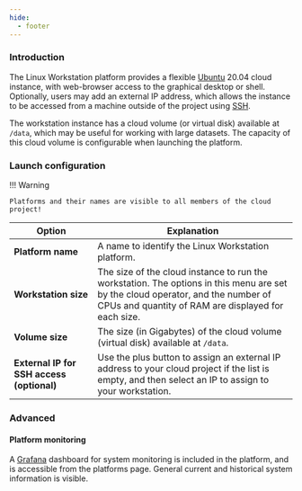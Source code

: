 ```yaml
---
hide:
  - footer
---
```


### Introduction
The Linux Workstation platform provides a flexible [Ubuntu](https://ubuntu.com/) 20.04 cloud instance, with web-browser access to the graphical desktop or shell. Optionally, users may add an external IP address, which allows the instance to be accessed from a machine outside of the project using [SSH](https://en.wikipedia.org/wiki/Secure_Shell).

The workstation instance has a cloud volume (or virtual disk) available at `/data`, which may be useful for working with large datasets. The capacity of this cloud volume is configurable when launching the platform.

### Launch configuration
!!! Warning

    Platforms and their names are visible to all members of the cloud project!

|**Option**                                | Explanation|
|-------------------------------------------|---------------------------|
| **Platform name**                        | A name to identify the Linux Workstation platform.|
|**Workstation size**                      | The size of the cloud instance to run the workstation. The options in this menu are set by the cloud operator, and the number of CPUs and quantity of RAM are displayed for each size.|
|**Volume size**                           | The size (in Gigabytes) of the cloud volume (virtual disk) available at `/data`.|
|**External IP for SSH access (optional)** | Use the plus button to assign an external IP address to your cloud project if the list is empty, and then select an IP to assign to your workstation.|

### Advanced
#### Platform monitoring
A [Grafana](https://grafana.com/oss/grafana/) dashboard for system monitoring is included in the platform, and is accessible from the platforms page. General current and historical system information is visible.
